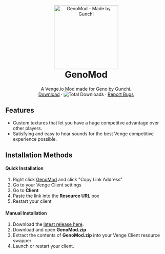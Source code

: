 <p align="center" style="margin-bottom: 0px !important;">
  <img width="200" src="https://cdn.discordapp.com/attachments/856153210989576192/856153437589995570/Text.png" alt="GenoMod - Made by Gunchi" align="center">
</p>

<h1 align="center" style="margin-top: 0px;">GenoMod</h1>

 <p align="center">
    A Venge.io Mod made for Geno by Gunchi.
    <br />
    <a href="https://github.com/Tomogunchi/GenoMod/releases/latest/">Download</a>
    ·
    <img alt="Total Downloads" src="https://img.shields.io/github/downloads/tomogunchi/GenoMod/total?label=Downloads">
    ·
    <a href="https://github.com/Tomogunchi/GenoMod/issues">Report Bugs</a>
  </p>
</p>

## Features
- Custom textures that let you have a huge competitve advantage over other players.
- Satisfying and easy to hear sounds for the best Venge competitive experience possible.

## Installation Methods

#### Quick Installation
1. Right click [GenoMod](https://github.com/Tomogunchi/GenoMod/releases/download/v1/GenoMod.v1.zip) and click "Copy Link Address"
2. Go to your Venge Client settings
3. Go to **Client**
4. Paste the link into the **Resource URL** box
5. Restart your client

#### Manual Installation
1. Download the [latest release here](https://github.com/Tomogunchi/GenoMod/releases/latest "Latest Release").
2. Download and open **GenoMod.zip**
3. Extract the contents of **GenoMod.zip** into your Venge Client resource swapper
4. Launch or restart your client.
